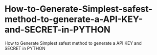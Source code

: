 # How-to-Generate-Simplest-safest-method-to-generate-a-API-KEY-and-SECRET-in-PYTHON
How to Generate Simplest safest method to generate a API KEY and SECRET in PYTHON

